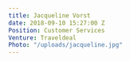 ```yaml
---
title: Jacqueline Vorst
date: 2018-09-10 15:27:00 Z
Position: Customer Services
Venture: Traveldeal
Photo: "/uploads/jacqueline.jpg"
---
```


